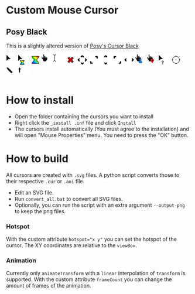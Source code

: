 # Custom Mouse Cursor

## Posy Black
This is a slightly altered version of [Posy's Cursor Black](http://www.michieldb.nl/other/cursors)

<img src="./Posy_Black/Arrow.svg" alt="Arrow" width="32"/><img src="./Posy_Black/AppStarting.svg" alt="AppStarting" width="32"/><img src="./Posy_Black/Wait.svg" alt="Wait" width="32"/><img src="./Posy_Black/Hand.svg" alt="Hand" width="32"/><img src="./Posy_Black/IBeam.svg" alt="IBeam" width="32"/><img src="./Posy_Black/No.svg" alt="No" width="32"/><img src="./Posy_Black/SizeAll.svg" alt="SizeAll" width="32"/><img src="./Posy_Black/SizeNESW.svg" alt="SizeNESW" width="32"/><img src="./Posy_Black/SizeNS.svg" alt="SizeNS" width="32"/><img src="./Posy_Black/SizeNWSE.svg" alt="SizeNWSE" width="32"/><img src="./Posy_Black/SizeWE.svg" alt="SizeWE" width="32"/><img src="./Posy_Black/Person.svg" alt="Person" width="32"/><img src="./Posy_Black/Pin.svg" alt="Pin" width="32"/><img src="./Posy_Black/Help.svg" alt="Help" width="32"/><img src="./Posy_Black/Crosshair.svg" alt="Crosshair" width="32"/><img src="./Posy_Black/NWPen.svg" alt="NWPen" width="32"/><img src="./Posy_Black/UpArrow.svg" alt="UpArrow" width="32"/>

# How to install
- Open the folder containing the cursors you want to install
- Right click the `_install .inf` file and click `Install`
- The cursors install automatically (You must agree to the installation) and will open "Mouse Properties" menu. You need to press the "OK" button.

# How to build
All cursors are created with `.svg` files. A python script converts those to their respective `.cur` or `.ani` file.
- Edit an SVG file.
- Run `convert_all.bat` to convert all SVG files.
- Optionally, you can run the script with an extra argument `--output-png` to keep the png files.

### Hotspot
With the custom attribute `hotspot="x y"` you can set the hotspot of the cursor. The XY coordinates are relative to the `viewBox`.

### Animation
Currently only `animateTransform` with a `linear` interpolation of `transform` is supported. With the custom attribute `frameCount` you can change the amount of frames of the animation.